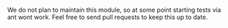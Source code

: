 We do not plan to maintain this module, so at some point starting tests via ant wont work. Feel free to send pull requests to keep this up to date.